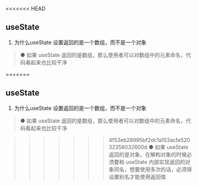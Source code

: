 <<<<<<< HEAD
## useState
1. 为什么useState 设置返回的是一个数组，而不是一个对象
> ● 如果 useState 返回的是数组，那么使用者可以对数组中的元素命名，代码看起来也比较干净

=======
## useState
1. 为什么useState 设置返回的是一个数组，而不是一个对象
> ● 如果 useState 返回的是数组，那么使用者可以对数组中的元素命名，代码看起来也比较干净

>>>>>>> 4f53eb28995bf2dc1a153acfe52032358032600d
> ● 如果 useState 返回的是对象，在解构对象的时候必须要和 useState 内部实现返回的对象同名，想要使用多次的话，必须得设置别名才能使用返回值